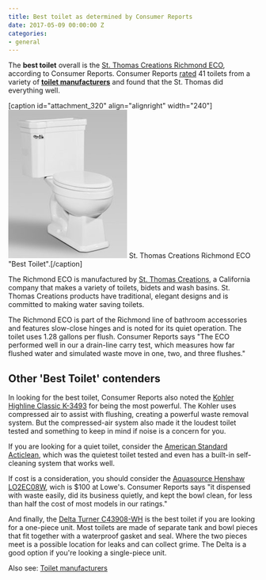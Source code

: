 ```yaml
---
title: Best toilet as determined by Consumer Reports
date: 2017-05-09 00:00:00 Z
categories:
- general
---
```


The **best toilet** overall is the [St. Thomas Creations Richmond ECO](http://www.stcbath.com/cproduct.php?productID=63), according to Consumer Reports. Consumer Reports [rated](http://www.consumerreports.org/toilets/find-the-best-toilet-for-your-bathroom/) 41 toilets from a variety of **[toilet manufacturers](http://fixatoilet.com/toilet-manufacturers/)** and found that the St. Thomas did everything well.

\[caption id="attachment\_320" align="alignright" width="240"\]![St. Thomas Creations Richmond ECO best toilet](assets/images/61250286123821B_1458671543-240x300.jpg) St. Thomas Creations Richmond ECO "Best Toilet".\[/caption\]

The Richmond ECO is manufactured by [St. Thomas Creations](http://www.stcbath.com/), a California company that makes a variety of toilets, bidets and wash basins. St. Thomas Creations products have traditional, elegant designs and is committed to making water saving toilets.

The Richmond ECO is part of the Richmond line of bathroom accessories and features slow-close hinges and is noted for its quiet operation. The toilet uses 1.28 gallons per flush. Consumer Reports says "The ECO performed well in our a drain-line carry test, which measures how far flushed water and simulated waste move in one, two, and three flushes."

## Other 'Best Toilet' contenders

In looking for the best toilet, Consumer Reports also noted the [Kohler Highline Classic K-3493](http://www.us.kohler.com/us/Highline-Classic-Comfort-Height-two-piece-elongated-1.6-gpf-toilet-with-Pressure-Lite-flush-technology-and-left-hand-trip-lever/productDetail/toilets/423903.htm) for being the most powerful. The Kohler uses compressed air to assist with flushing, creating a powerful waste removal system. But the compressed-air system also made it the loudest toilet tested and something to keep in mind if noise is a concern for you.

If you are looking for a quiet toilet, consider the [American Standard Acticlean](https://www.americanstandard-us.com/acticlean.html), which was the quietest toilet tested and even has a built-in self-cleaning system that works well.

If cost is a consideration, you should consider the [Aquasource Henshaw LO2EC08W](https://www.lowes.com/pd/AquaSource-Henshaw-1-28-GPF-4-85-LPF-White-WaterSense-Elongated-Chair-Height-2-Piece-Toilet/1000120951), wich is $100 at Lowe's. Consumer Reports says "it dispensed with waste easily, did its business quietly, and kept the bowl clean, for less than half the cost of most models in our ratings."

And finally, the [Delta Turner C43908-WH](https://www.deltafaucet.com/bathroom/product/c43908-wh) is the best toilet if you are looking for a one-piece unit. Most toilets are made of separate tank and bowl pieces that fit together with a waterproof gasket and seal. Where the two pieces meet is a possible location for leaks and can collect grime. The Delta is a good option if you're looking a single-piece unit.

Also see: [Toilet manufacturers](http://fixatoilet.com/toilet-manufacturers/)
